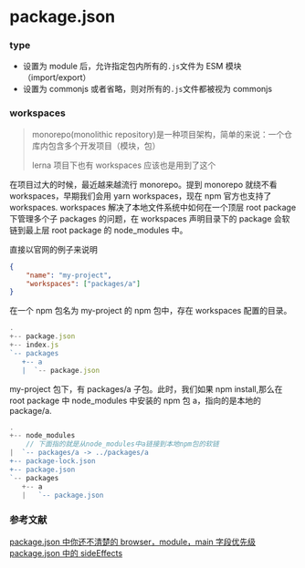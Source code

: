 # package.json

### type

-   设置为 module 后，允许指定包内所有的`.js`文件为 ESM 模块（import/export）
-   设置为 commonjs 或者省略，则对所有的`.js`文件都被视为 commonjs

### workspaces

> monorepo(monolithic repository)是一种项目架构，简单的来说：一个仓库内包含多个开发项目（模块，包）
>
> lerna 项目下也有 workspaces 应该也是用到了这个

在项目过大的时候，最近越来越流行 monorepo。提到 monorepo 就绕不看 workspaces，早期我们会用 yarn workspaces，现在 npm 官方也支持了 workspaces. workspaces 解决了本地文件系统中如何在一个顶层 root package 下管理多个子 packages 的问题，在 workspaces 声明目录下的 package 会软链到最上层 root package 的 node_modules 中。

直接以官网的例子来说明

```json
{
    "name": "my-project",
    "workspaces": ["packages/a"]
}
```

在一个 npm 包名为 my-project 的 npm 包中，存在 workspaces 配置的目录。

```ts
.
+-- package.json
+-- index.js
`-- packages
   +-- a
   |  `-- package.json
```

my-project 包下，有 packages/a 子包。此时，我们如果 npm install,那么在 root package 中 node_modules 中安装的 npm 包 a，指向的是本地的 package/a.

```ts
.
+-- node_modules
    // 下面指的就是从node_modules中a链接到本地npm包的软链
|  `-- packages/a -> ../packages/a
+-- package-lock.json
+-- package.json
`-- packages
   +-- a
   |   `-- package.json
```

### 参考文献

[package.json 中你还不清楚的 browser，module，main 字段优先级](https://www.cnblogs.com/qianxiaox/p/14041717.html)
[️package.json 中的 sideEffects](https://blog.csdn.net/jexxx/article/details/128850519)
